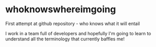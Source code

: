 # whoknowswhereimgoing
First attempt at github repository - who knows what it will entail

I work in a team full of developers and hopefully I'm going to learn to understand all the terminology that currently baffles me!
